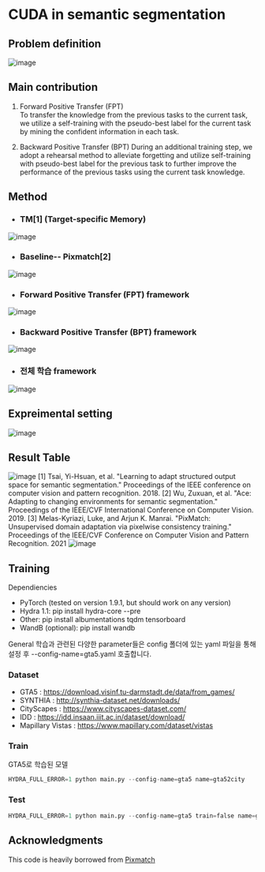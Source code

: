 # CUDA in semantic segmentation

## Problem definition 
![image](https://user-images.githubusercontent.com/33536599/174297258-5ffafc19-f632-4bb2-8fb6-d2d61941c81e.png)

## Main contribution
1. Forward Positive Transfer (FPT)  
 To transfer the knowledge from the previous tasks to the current task, we utilize a self-training with the pseudo-best label for the current task by mining the confident information in each task.


2. Backward Positive Transfer (BPT) 
 During an additional training step, we adopt a rehearsal method to alleviate forgetting and utilize self-training with pseudo-best label for the previous task to further improve the performance of the previous tasks using the current task knowledge.


## Method

+ ### TM[1] (Target-specific Memory)
![image](https://user-images.githubusercontent.com/33536599/174299080-65ab91ca-2129-4e07-b6d5-1a6284cbca1a.png)

+ ### Baseline-- Pixmatch[2]
![image](https://user-images.githubusercontent.com/33536599/174299226-1424c901-197b-4995-807d-078034995458.png)

+ ### Forward Positive Transfer (FPT) framework
![image](https://user-images.githubusercontent.com/33536599/174299691-be645625-6fad-44bd-a4d0-701fc46b96e9.png)

+ ### Backward Positive Transfer (BPT) framework
![image](https://user-images.githubusercontent.com/33536599/174299532-d411d2fd-100d-4a62-8567-08eebd7afe2c.png)

+ ### 전체 학습 framework
![image](https://user-images.githubusercontent.com/33536599/174300287-9d7a3e48-16ad-43d2-9429-d5d22bdd6ce2.png)

## Expreimental setting
![image](https://user-images.githubusercontent.com/33536599/174300403-89855059-df81-4382-a8d1-6303a4c7b86b.png)

## Result Table
![image](https://user-images.githubusercontent.com/33536599/174300547-954073da-3aa6-4bd3-88cd-f67822a92dfc.png)
[1] Tsai, Yi-Hsuan, et al. "Learning to adapt structured output space for semantic segmentation." Proceedings of the IEEE conference on computer vision and pattern recognition. 2018.
[2] Wu, Zuxuan, et al. "Ace: Adapting to changing environments for semantic segmentation." Proceedings of the IEEE/CVF International Conference on Computer Vision. 2019.
[3] Melas-Kyriazi, Luke, and Arjun K. Manrai. "PixMatch: Unsupervised domain adaptation via pixelwise consistency training." Proceedings of the IEEE/CVF Conference on Computer Vision and Pattern Recognition. 2021
![image](https://user-images.githubusercontent.com/33536599/174300575-83576b37-e33c-43e4-87fe-8a928ed2e1ae.png)

## Training 
Dependiencies 
+ PyTorch (tested on version 1.9.1, but should work on any version)
+ Hydra 1.1: pip install hydra-core --pre
+ Other: pip install albumentations tqdm tensorboard
+ WandB (optional): pip install wandb

General
학습과 관련된 다양한 parameter들은 config 폴더에 있는 yaml 파일을 통해 설정 후 --config-name=gta5.yaml 호출합니다. 

### Dataset 
+ GTA5 : https://download.visinf.tu-darmstadt.de/data/from_games/
+ SYNTHIA : http://synthia-dataset.net/downloads/ 
+ CityScapes : https://www.cityscapes-dataset.com/
+ IDD : https://idd.insaan.iiit.ac.in/dataset/download/
+ Mapillary Vistas : https://www.mapillary.com/dataset/vistas

### Train
GTA5로 학습된 모델
~~~python
HYDRA_FULL_ERROR=1 python main.py --config-name=gta5 name=gta52city
~~~

### Test
~~~python
HYDRA_FULL_ERROR=1 python main.py --config-name=gta5 train=false name=gta52ciity
~~~

## Acknowledgments
This code is heavily borrowed from [Pixmatch](https://github.com/lukemelas/pixmatch)
